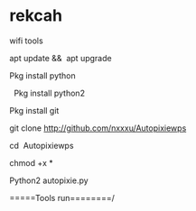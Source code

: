 # rekcah
wifi tools

apt update &&  apt upgrade 


Pkg install python

 
Pkg install python2


Pkg install git


git clone http://github.com/nxxxu/Autopixiewps 


cd  Autopixiewps 


chmod +x *


Python2 autopixie.py


=====Tools run========/
